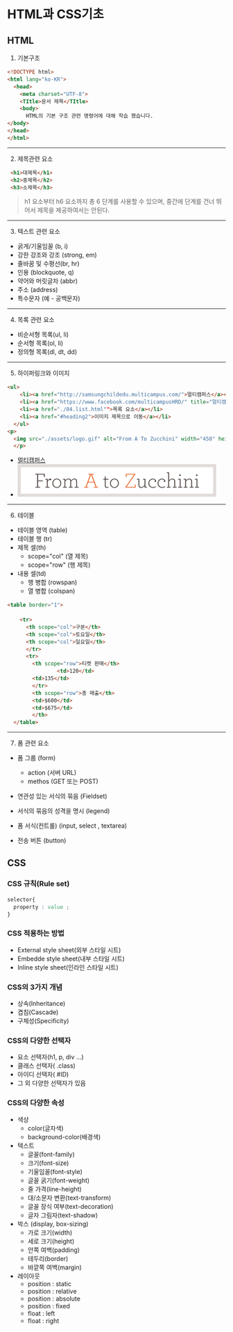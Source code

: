 # HTML과 CSS기초
## HTML

1. 기본구조
```html
<!DOCTYPE html>
<html lang="ko-KR">
  <head>
    <meta charset="UTF-8">
    <TItle>문서 제목</TItle>
    <body>
      HTML의 기본 구조 관련 명령어에 대해 학습 했습니다.
</body>
</head>
</html>
```
---
2. 제목관련 요소


```html
 <h1>대제목</h1>
 <h2>중제목</h2>
 <h3>소제목</h3>

```
> h1 요소부터 h6 요소까지 총 6 단계를 사용할 수 있으며, 중간에 단계를 건너 뛰어서 제목을 제공하여서는 안된다.

---
3. 텍스트 관련 요소
   
* 굵게/기울임꼴 (b, i)
* 강한 강조와 강조 (strong, em)
* 줄바꿈 및 수평선(br, hr)
* 인용 (blockquote, q)
* 약어와 머릿글자 (abbr)
* 주소 (address)
* 특수문자 (예 - 공백문자)

---
4. 목록 관련 요소
  
* 비순서형 목록(ul, li)
* 순서형 목록(ol, li)
* 정의형 목록(dl, dt, dd)

---
5. 하이퍼링크와 이미지

```html
<ul>
    <li><a href="http://samsungchildedu.multicampus.com/">멀티캠퍼스</a></li>
    <li><a href="https://www.facebook.com/multicampusHRD/" title="멀티캠퍼스" target="_blank">페이스북</a></li>
    <li><a href="./04.list.html"">목록 요소</a></li>
    <li><a href="#heading2">이미지 제목으로 이동</a></li>
  </ul>
<p>
  <img src="./assets/logo.gif" alt="From A To Zucchini" width="458" height="348">
  </p>

```
* [멀티캠퍼스](http://samsungchildedu.multicampus.com/)
* ![From A to Zucchini](./html/assets/logo.gif)

---
6. 테이블

* 테이블 영역 (table)
* 테이블 행 (tr)
* 제목 셀(th)
   + scope="col" (열 제목)
   + scope="row" (행 제목)
* 내용 셀(td)
   + 행 병합 (rowspan)
   + 열 병합 (colspan)

```html
<table border="1">

    <tr>
      <th scope="col">구분</th>
      <th scope="col">토요일</th>
      <th scope="col">일요일</th>
      </tr>
      <tr>
        <th scope="row">티켓 판매</th>
                <td>120</td>
        <td>135</td>
        </tr>
        <th scope="row">총 매출</th>
        <td>$600</td>
        <td>$675</td>
        </th>
  </table>

```
---
7. 폼 관련 요소

* 폼 그룹 (form)
   + action (서버 URL)
   + methos (GET 또는 POST)

* 연관성 있는 서식의 묶음 (Fieldset)
* 서식의 묶음의 성격을 명시 (legend)
* 폼 서식(컨트롤) (input, select , textarea)
* 전송 버튼 (button)

## CSS
### CSS 규칙(Rule set)
```css
selector{
  property : value ;
}


```
### CSS 적용하는 방법
* External style sheet(외부 스타일 시트)
* Embedde style sheet(내부 스타일 시트)
* Inline style sheet(인라인 스타일 시트)

### CSS의 3가지 개념
* 상속(Inheritance)
* 겹침(Cascade)
* 구체성(Specificity)

### CSS의 다양한 선택자
* 요소 선택자(h1, p, div ...)
* 클래스 선택자( .class)
* 아이디 선택자( #ID)
* 그 외 다양한 선택자가 있음

### CSS의 다양한 속성
* 색상
  + color(글자색)
  + background-color(배경색)
* 텍스트
  + 글꼴(font-family)
  + 크기(font-size)
  + 기울임꼴(font-style)
  + 글꼴 굵기(font-weight)
  + 줄 가격(line-height)
  + 대/소문자 변환(text-transform)
  + 글꼴 장식 여부(text-decoration)
  + 글자 그림자(text-shadow)
* 박스 (display, box-sizing)
  + 가로 크기(width)
  + 세로 크기(height)
  + 안쪽 여백(padding)
  + 테두리(border)
  + 바깥쪽 여백(margin)
* 레이아웃
  + position : static
  + position : relative
  + position : absolute
  + position : fixed
  + float    : left
  + float    : right
  
 
